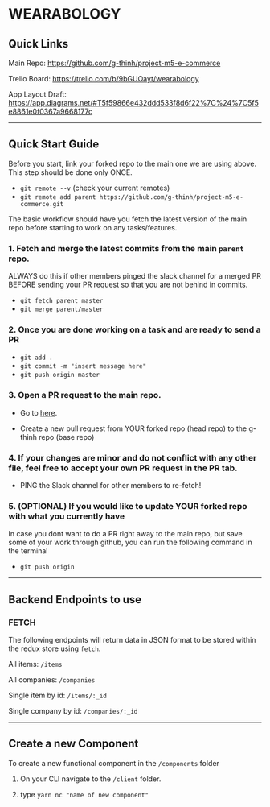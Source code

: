# WEARABOLOGY

## Quick Links

Main Repo: https://github.com/g-thinh/project-m5-e-commerce

Trello Board: https://trello.com/b/9bGUOayt/wearabology

App Layout Draft: https://app.diagrams.net/#T5f59866e432ddd533f8d6f22%7C%24%7C5f5e8861e0f0367a9668177c

---

## Quick Start Guide

Before you start, link your forked repo to the main one we are using above. This step should be done only ONCE.

- `git remote --v` (check your current remotes)
- `git remote add parent https://github.com/g-thinh/project-m5-e-commerce.git`

The basic workflow should have you fetch the latest version of the main repo before starting to work on any tasks/features.

### 1. Fetch and merge the latest commits from the main `parent` repo.

ALWAYS do this if other members pinged the slack channel for a merged PR BEFORE sending your PR request so that you are not behind in commits.

- `git fetch parent master`
- `git merge parent/master`

### 2. Once you are done working on a task and are ready to send a PR

- `git add .`
- `git commit -m "insert message here"`
- `git push origin master`

### 3. Open a PR request to the main repo.

- Go to [here](https://github.com/g-thinh/project-m5-e-commerce/pulls).

- Create a new pull request from YOUR forked repo (head repo) to the g-thinh repo (base repo)

### 4. If your changes are minor and do not conflict with any other file, feel free to accept your own PR request in the PR tab.

- PING the Slack channel for other members to re-fetch!

### 5. (OPTIONAL) If you would like to update YOUR forked repo with what you currently have

In case you dont want to do a PR right away to the main repo, but save some of your work through github, you can run the following command in the terminal

- `git push origin`

---

## Backend Endpoints to use

### FETCH

The following endpoints will return data in JSON format to be stored within the redux store using `fetch`.

All items: `/items`

All companies: `/companies`

Single item by id: `/items/:_id`

Single company by id: `/companies/:_id`

---

## Create a new Component

To create a new functional component in the `/components` folder

1. On your CLI navigate to the `/client` folder.

2. type `yarn nc "name of new component"`
